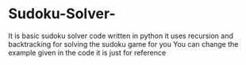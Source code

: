 # Sudoku-Solver-
It is basic sudoku solver code written in python it uses recursion and backtracking for solving the sudoku game for you 
You can change the example given in the code it is just for reference 
